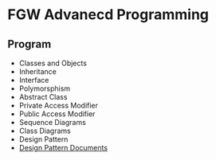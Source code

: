 # FGW Advanecd Programming

## Program
- Classes and Objects
- Inheritance
- Interface
- Polymorsphism
- Abstract Class
- Private Access Modifier
- Public Access Modifier
- Sequence Diagrams
- Class Diagrams
- Design Pattern
- [Design Pattern Documents](https://github.com/kamranahmedse/design-patterns-for-humans)